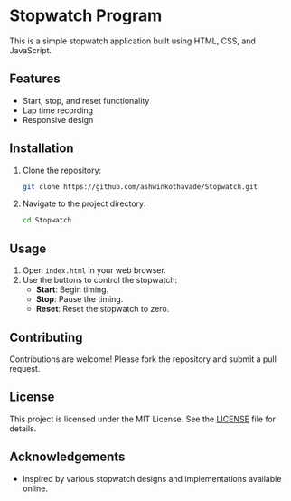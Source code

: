 # Stopwatch Program

This is a simple stopwatch application built using HTML, CSS, and JavaScript.

## Features

- Start, stop, and reset functionality
- Lap time recording
- Responsive design

## Installation

1. Clone the repository:
    ```sh
    git clone https://github.com/ashwinkothavade/Stopwatch.git
    ```
2. Navigate to the project directory:
    ```sh
    cd Stopwatch
    ```

## Usage

1. Open `index.html` in your web browser.
2. Use the buttons to control the stopwatch:
    - **Start**: Begin timing.
    - **Stop**: Pause the timing.
    - **Reset**: Reset the stopwatch to zero.

## Contributing

Contributions are welcome! Please fork the repository and submit a pull request.

## License

This project is licensed under the MIT License. See the [LICENSE](LICENSE) file for details.

## Acknowledgements

- Inspired by various stopwatch designs and implementations available online.
